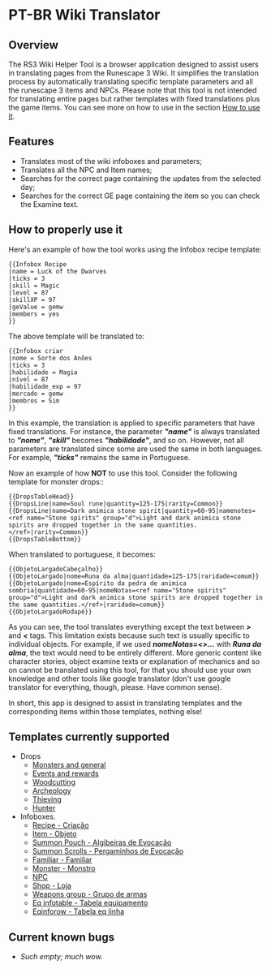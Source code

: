 # PT-BR Wiki Translator

## Overview

The RS3 Wiki Helper Tool is a browser application designed to assist users in translating pages from the Runescape 3 Wiki. It simplifies the translation process by automatically translating specific template parameters and all the runescape 3 items and NPCs. Please note that this tool is not intended for translating entire pages but rather templates with fixed translations plus the game items. You can see more on how to use in the section [How to use it](#how-to-properly-use-it).

## Features
- Translates most of the wiki infoboxes and parameters;
- Translates all the NPC and Item names;
- Searches for the correct page containing the updates from the selected day;
- Searches for the correct GE page containing the item so you can check the Examine text.


## How to properly use it

Here's an example of how the tool works using the Infobox recipe template:
```
{{Infobox Recipe
|name = Luck of the Dwarves
|ticks = 3
|skill = Magic
|level = 87
|skillXP = 97
|geValue = gemw
|members = yes
}}
```

The above template will be translated to:
```
{{Infobox criar
|nome = Sorte dos Anões
|ticks = 3
|habilidade = Magia
|nível = 87
|habilidade_exp = 97
|mercado = gemw
|membros = Sim
}}
```
In this example, the translation is applied to specific parameters that have fixed translations. For instance, the parameter **_"name"_** is always translated to **_"nome"_**, **_"skill"_** becomes **_"habilidade"_**, and so on. However, not all parameters are translated since some are used the same in both languages. For example, **_"ticks"_** remains the same in Portuguese.

Now an example of how **NOT** to use this tool. Consider the following template for monster drops::

```
{{DropsTableHead}}
{{DropsLine|name=Soul rune|quantity=125-175|rarity=Common}}
{{DropsLine|name=Dark animica stone spirit|quantity=60-95|namenotes=<ref name="Stone spirits" group="d">Light and dark animica stone spirits are dropped together in the same quantities.</ref>|rarity=Common}}
{{DropsTableBottom}}
```

When translated to portuguese, it becomes:
```
{{ObjetoLargadoCabeçalho}}
{{ObjetoLargado|nome=Runa da alma|quantidade=125-175|raridade=comum}}
{{ObjetoLargado|nome=Espírito da pedra de animica sombria|quantidade=60-95|nomeNotas=<ref name="Stone spirits" group="d">Light and dark animica stone spirits are dropped together in the same quantities.</ref>|raridade=comum}}
{{ObjetoLargadoRodapé}}
```

As you can see, the tool translates everything except the text between **_>_** and **_<_** tags. This limitation exists because such text is usually specific to individual objects. For example, if we used **_nomeNotas=<>..._** with **_Runa da alma_**, the text would need to be entirely different. More generic content like character stories, object examine texts or explanation of mechanics and so on cannot be translated using this tool, for that you should use your own knowledge and other tools like google translator (don't use google translator for everything, though, please. Have common sense).

In short, this app is designed to assist in translating templates and the corresponding items within those templates, nothing else!

## Templates currently supported

- Drops
  * [Monsters and general](https://runescape.wiki/w/Template:DropsLine)
  * [Events and rewards](https://runescape.wiki/w/Template:DropsLineRW)
  * [Woodcutting](https://runescape.wiki/w/Template:DropsLineWC)
  * [Archeology](https://runescape.wiki/w/Template:DropsLineArch)
  * [Thieving](https://runescape.wiki/w/Template:DropsLineThiev)
  * [Hunter](https://runescape.wiki/w/Template:DropsLineHunt)
- Infoboxes. 
  * [Recipe - Criação](https://runescape.wiki/w/Template:Infobox_Recipe)
  * [Item - Objeto](https://runescape.wiki/w/Module:Infobox_Item)
  * [Summon Pouch - Algibeiras de Evocação](https://runescape.wiki/w/Template:Infobox_Summoning_pouch)
  * [Summon Scrolls - Pergaminhos de Evocação](https://runescape.wiki/w/Template:Infobox_Summoning_scroll)
  * [Familiar - Familiar](https://runescape.wiki/w/Template:Infobox_familiar)
  * [Monster - Monstro](https://runescape.wiki/w/Template:Infobox_Monster_new)
  * [NPC](https://runescape.wiki/w/Template:Infobox_NPC)
  * [Shop - Loja](https://runescape.wiki/w/Template:Infobox_Shop)
  * [Weapons group - Grupo de armas](https://runescape.wiki/w/Template:Infobox_weapon_group)
  * [Eq infotable - Tabela equipamento](https://runescape.wiki/w/Template:Equipment_bonuses_infotable)
  * [Eqinforow - Tabela eq linha](https://runescape.wiki/w/Template:Equipment_bonuses_inforow)

## Current known bugs
* *Such empty; much wow.*